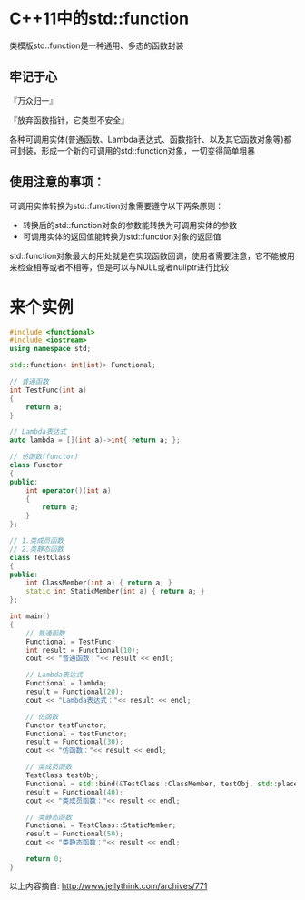 # C++11中的std::function

类模版std::function是一种通用、多态的函数封装



## 牢记于心

『万众归一』

『放弃函数指针，它类型不安全』



各种可调用实体(普通函数、Lambda表达式、函数指针、以及其它函数对象等)都可封装，形成一个新的可调用的std::function对象，一切变得简单粗暴



## 使用注意的事项：

可调用实体转换为std::function对象需要遵守以下两条原则：

-   转换后的std::function对象的参数能转换为可调用实体的参数
-   可调用实体的返回值能转换为std::function对象的返回值

std::function对象最大的用处就是在实现函数回调，使用者需要注意，它不能被用来检查相等或者不相等，但是可以与NULL或者nullptr进行比较



# 来个实例

```c++
#include <functional>
#include <iostream>
using namespace std;

std::function< int(int)> Functional;

// 普通函数
int TestFunc(int a)
{
    return a;
}

// Lambda表达式
auto lambda = [](int a)->int{ return a; };

// 仿函数(functor)
class Functor
{
public:
    int operator()(int a)
    {
        return a;
    }
};

// 1.类成员函数
// 2.类静态函数
class TestClass
{
public:
    int ClassMember(int a) { return a; }
    static int StaticMember(int a) { return a; }
};

int main()
{
    // 普通函数
    Functional = TestFunc;
    int result = Functional(10);
    cout << "普通函数："<< result << endl;

    // Lambda表达式
    Functional = lambda;
    result = Functional(20);
    cout << "Lambda表达式："<< result << endl;

    // 仿函数
    Functor testFunctor;
    Functional = testFunctor;
    result = Functional(30);
    cout << "仿函数："<< result << endl;

    // 类成员函数
    TestClass testObj;
    Functional = std::bind(&TestClass::ClassMember, testObj, std::placeholders::_1);
    result = Functional(40);
    cout << "类成员函数："<< result << endl;

    // 类静态函数
    Functional = TestClass::StaticMember;
    result = Functional(50);
    cout << "类静态函数："<< result << endl;

    return 0;
}
```





以上内容摘自: http://www.jellythink.com/archives/771